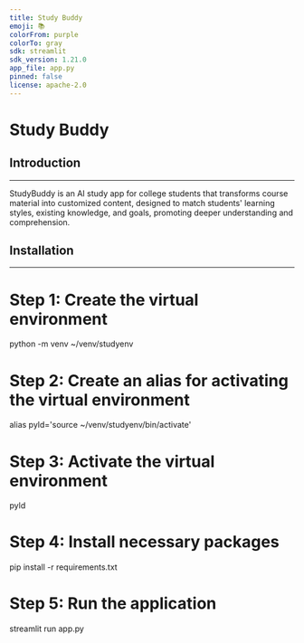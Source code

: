 ```yaml
---
title: Study Buddy
emoji: 📚
colorFrom: purple
colorTo: gray
sdk: streamlit
sdk_version: 1.21.0
app_file: app.py
pinned: false
license: apache-2.0
---
```

# Study Buddy

## Introduction
------------
StudyBuddy is an AI study app for college students that transforms course material into customized content, designed to match students' learning styles, existing knowledge, and goals, promoting deeper understanding and comprehension.


## Installation
------------
# Step 1: Create the virtual environment
python -m venv ~/venv/studyenv

# Step 2: Create an alias for activating the virtual environment
alias pyld='source ~/venv/studyenv/bin/activate'

# Step 3: Activate the virtual environment
pyld

# Step 4: Install necessary packages
pip install -r requirements.txt

# Step 5: Run the application
streamlit run app.py
